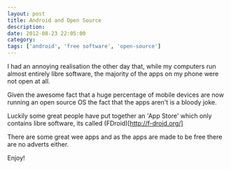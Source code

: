 ```yaml
---
layout: post
title: Android and Open Source
description:
date: 2012-08-23 22:05:00
category:
tags: ['android', 'free software', 'open-source']
---
```


I had an annoying realisation the other day that, while my computers run almost entirely libre software, the majority of the apps on my phone were not open at all. 

Given the awesome fact that a huge percentage of mobile devices are now running an open source OS the fact that the apps aren't is a bloody joke. 

Luckily some great people have put together an 'App Store' which only contains libre software, its called (FDroid)[http://f-droid.org/]

There are some great wee apps and as the apps are made to be free there are no adverts either.

Enjoy!